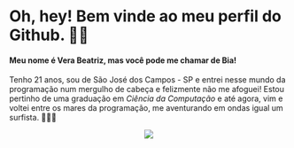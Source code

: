 # Oh, hey! Bem vinde ao meu perfil do Github. ✌🏻

#### Meu nome é **Vera Beatriz**, mas você pode me chamar de **Bia**! 
Tenho 21 anos, sou de São José dos Campos - SP e entrei nesse mundo da programação num mergulho de cabeça e felizmente não me afoguei! Estou pertinho de uma graduação em _Ciência da Computação_ e até agora, vim e voltei entre os mares da programação, me aventurando em ondas igual um surfista. 🏄🏻‍♀️ 

<p align= center>
  <img src="https://tenor.com/view/technologist-desktop-desktop-computers-screen-researching-gif-14673231970754418905](https://tenor.com/view/coding-3lines-5months-ownedme-developer-ownedme-gif-24037421)https://tenor.com/view/coding-3lines-5months-ownedme-developer-ownedme-gif-24037421">
</p>




